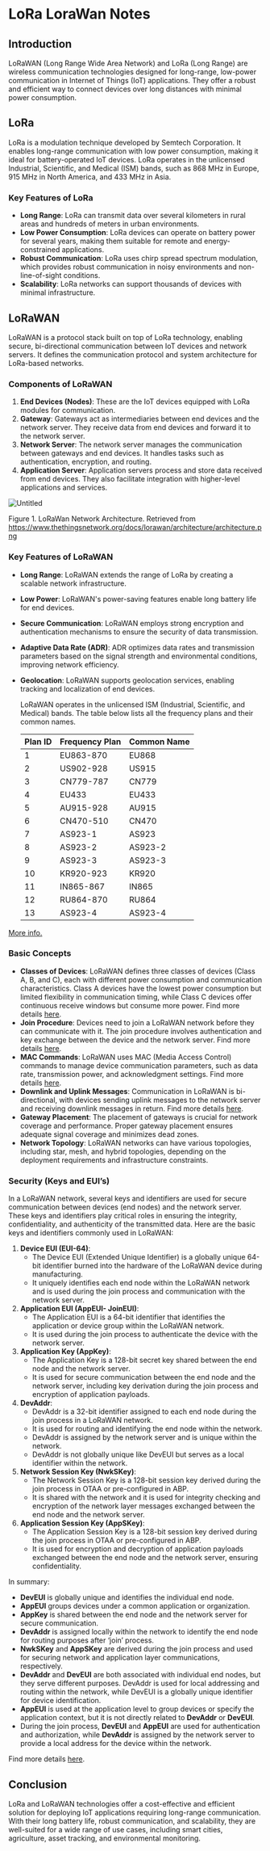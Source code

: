 # LoRa LoraWan Notes

## Introduction

LoRaWAN (Long Range Wide Area Network) and LoRa (Long Range) are wireless communication technologies designed for long-range, low-power communication in Internet of Things (IoT) applications. They offer a robust and efficient way to connect devices over long distances with minimal power consumption.

## LoRa

LoRa is a modulation technique developed by Semtech Corporation. It enables long-range communication with low power consumption, making it ideal for battery-operated IoT devices. LoRa operates in the unlicensed Industrial, Scientific, and Medical (ISM) bands, such as 868 MHz in Europe, 915 MHz in North America, and 433 MHz in Asia.

### Key Features of LoRa

- **Long Range**: LoRa can transmit data over several kilometers in rural areas and hundreds of meters in urban environments.
- **Low Power Consumption**: LoRa devices can operate on battery power for several years, making them suitable for remote and energy-constrained applications.
- **Robust Communication**: LoRa uses chirp spread spectrum modulation, which provides robust communication in noisy environments and non-line-of-sight conditions.
- **Scalability**: LoRa networks can support thousands of devices with minimal infrastructure.

## LoRaWAN

LoRaWAN is a protocol stack built on top of LoRa technology, enabling secure, bi-directional communication between IoT devices and network servers. It defines the communication protocol and system architecture for LoRa-based networks.

### Components of LoRaWAN

1. **End Devices (Nodes)**: These are the IoT devices equipped with LoRa modules for communication.
2. **Gateway**: Gateways act as intermediaries between end devices and the network server. They receive data from end devices and forward it to the network server.
3. **Network Server**: The network server manages the communication between gateways and end devices. It handles tasks such as authentication, encryption, and routing.
4. **Application Server**: Application servers process and store data received from end devices. They also facilitate integration with higher-level applications and services.

![Untitled](https://prod-files-secure.s3.us-west-2.amazonaws.com/85259f4d-f81a-4b8b-bbc8-5c80fe76ef35/2703615e-753f-4513-9a47-dc14f8451d74/Untitled.png)

Figure 1. LoRaWan Network Architecture. Retrieved from https://www.thethingsnetwork.org/docs/lorawan/architecture/architecture.png

### Key Features of LoRaWAN

- **Long Range**: LoRaWAN extends the range of LoRa by creating a scalable network infrastructure.
- **Low Power**: LoRaWAN's power-saving features enable long battery life for end devices.
- **Secure Communication**: LoRaWAN employs strong encryption and authentication mechanisms to ensure the security of data transmission.
- **Adaptive Data Rate (ADR)**: ADR optimizes data rates and transmission parameters based on the signal strength and environmental conditions, improving network efficiency.
- **Geolocation**: LoRaWAN supports geolocation services, enabling tracking and localization of end devices.
    
    LoRaWAN operates in the unlicensed ISM (Industrial, Scientific, and Medical) bands. The table below lists all the frequency plans and their common names.
    
    | Plan ID | Frequency Plan | Common Name |
    | --- | --- | --- |
    | 1 | EU863-870 | EU868 |
    | 2 | US902-928 | US915 |
    | 3 | CN779-787 | CN779 |
    | 4 | EU433 | EU433 |
    | 5 | AU915-928 | AU915 |
    | 6 | CN470-510 | CN470 |
    | 7 | AS923-1 | AS923 |
    | 8 | AS923-2 | AS923-2 |
    | 9 | AS923-3 | AS923-3 |
    | 10 | KR920-923 | KR920 |
    | 11 | IN865-867 | IN865 |
    | 12 | RU864-870 | RU864 |
    | 13 | AS923-4 | AS923-4 |

[More info.](https://www.thethingsnetwork.org/docs/lorawan/regional-parameters/)

### Basic Concepts

- **Classes of Devices**: LoRaWAN defines three classes of devices (Class A, B, and C), each with different power consumption and communication characteristics. Class A devices have the lowest power consumption but limited flexibility in communication timing, while Class C devices offer continuous receive windows but consume more power. Find more details [here](https://developerhelp.microchip.com/xwiki/bin/view/applications/lora/lorawan-end-device-types/).
- **Join Procedure**: Devices need to join a LoRaWAN network before they can communicate with it. The join procedure involves authentication and key exchange between the device and the network server. Find more details [here](https://developerhelp.microchip.com/xwiki/bin/view/applications/lora/join-types/).
- **MAC Commands**: LoRaWAN uses MAC (Media Access Control) commands to manage device communication parameters, such as data rate, transmission power, and acknowledgment settings. Find more details [here](https://www.thethingsnetwork.org/docs/lorawan/message-types/).
- **Downlink and Uplink Messages**: Communication in LoRaWAN is bi-directional, with devices sending uplink messages to the network server and receiving downlink messages in return. Find more details [here](https://www.thethingsnetwork.org/docs/lorawan/message-types/).
- **Gateway Placement**: The placement of gateways is crucial for network coverage and performance. Proper gateway placement ensures adequate signal coverage and minimizes dead zones.
- **Network Topology**: LoRaWAN networks can have various topologies, including star, mesh, and hybrid topologies, depending on the deployment requirements and infrastructure constraints.

### Security (Keys and EUI’s)

In a LoRaWAN network, several keys and identifiers are used for secure communication between devices (end nodes) and the network server. These keys and identifiers play critical roles in ensuring the integrity, confidentiality, and authenticity of the transmitted data. Here are the basic keys and identifiers commonly used in LoRaWAN:

1. **Device EUI (EUI-64)**:
    - The Device EUI (Extended Unique Identifier) is a globally unique 64-bit identifier burned into the hardware of the LoRaWAN device during manufacturing.
    - It uniquely identifies each end node within the LoRaWAN network and is used during the join process and communication with the network server.
2. **Application EUI (AppEUI- JoinEUI)**:
    - The Application EUI is a 64-bit identifier that identifies the application or device group within the LoRaWAN network.
    - It is used during the join process to authenticate the device with the network server.
3. **Application Key (AppKey)**:
    - The Application Key is a 128-bit secret key shared between the end node and the network server.
    - It is used for secure communication between the end node and the network server, including key derivation during the join process and encryption of application payloads.
4. **DevAddr**:
    - DevAddr is a 32-bit identifier assigned to each end node during the join process in a LoRaWAN network.
    - It is used for routing and identifying the end node within the network.
    - DevAddr is assigned by the network server and is unique within the network.
    - DevAddr is not globally unique like DevEUI but serves as a local identifier within the network.
5. **Network Session Key (NwkSKey)**:
    - The Network Session Key is a 128-bit session key derived during the join process in OTAA or pre-configured in ABP.
    - It is shared with the network and it is used for integrity checking and encryption of the network layer messages exchanged between the end node and the network server.
6. **Application Session Key (AppSKey)**:
    - The Application Session Key is a 128-bit session key derived during the join process in OTAA or pre-configured in ABP.
    - It is used for encryption and decryption of application payloads exchanged between the end node and the network server, ensuring confidentiality.

In summary:

- **DevEUI** is globally unique and identifies the individual end node.
- **AppEUI** groups devices under a common application or organization.
- **AppKey** is shared between the end node and the network server for secure communication.
- **DevAddr** is assigned locally within the network to identify the end node for routing purposes after ‘join’ process.
- **NwkSKey** and **AppSKey** are derived during the join process and used for securing network and application layer communications, respectively.
- **DevAddr** and **DevEUI** are both associated with individual end nodes, but they serve different purposes. DevAddr is used for local addressing and routing within the network, while DevEUI is a globally unique identifier for device identification.
- **AppEUI** is used at the application level to group devices or specify the application context, but it is not directly related to **DevAddr** or **DevEUI**.
- During the join process, **DevEUI** and **AppEUI** are used for authentication and authorization, while **DevAddr** is assigned by the network server to provide a local address for the device within the network.

Find more details [here](https://www.thethingsnetwork.org/docs/lorawan/security/).

## Conclusion

LoRa and LoRaWAN technologies offer a cost-effective and efficient solution for deploying IoT applications requiring long-range communication. With their long battery life, robust communication, and scalability, they are well-suited for a wide range of use cases, including smart cities, agriculture, asset tracking, and environmental monitoring.